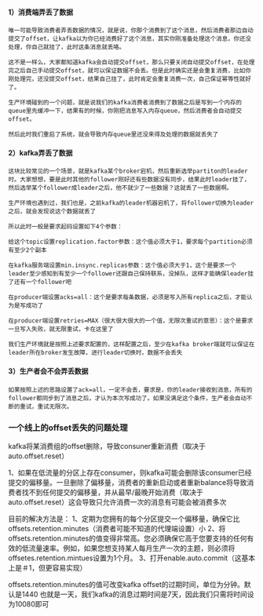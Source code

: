 #### 1）消费端弄丢了数据

    唯一可能导致消费者弄丢数据的情况，就是说，你那个消费到了这个消息，然后消费者那边自动提交了offset，让kafka以为你已经消费好了这个消息，其实你刚准备处理这个消息，你还没处理，你自己就挂了，此时这条消息就丢咯。

    这不是一样么，大家都知道kafka会自动提交offset，那么只要关闭自动提交offset，在处理完之后自己手动提交offset，就可以保证数据不会丢。但是此时确实还是会重复消费，比如你刚处理完，还没提交offset，结果自己挂了，此时肯定会重复消费一次，自己保证幂等性就好了。

    生产环境碰到的一个问题，就是说我们的kafka消费者消费到了数据之后是写到一个内存的queue里先缓冲一下，结果有的时候，你刚把消息写入内存queue，然后消费者会自动提交offset。

    然后此时我们重启了系统，就会导致内存queue里还没来得及处理的数据就丢失了

#### 2）kafka弄丢了数据
    这块比较常见的一个场景，就是kafka某个broker宕机，然后重新选举partiton的leader时。大家想想，要是此时其他的follower刚好还有些数据没有同步，结果此时leader挂了，然后选举某个follower成leader之后，他不就少了一些数据？这就丢了一些数据啊。

    生产环境也遇到过，我们也是，之前kafka的leader机器宕机了，将follower切换为leader之后，就会发现说这个数据就丢了

    所以此时一般是要求起码设置如下4个参数：

    给这个topic设置replication.factor参数：这个值必须大于1，要求每个partition必须有至少2个副本

    在kafka服务端设置min.insync.replicas参数：这个值必须大于1，这个是要求一个leader至少感知到有至少一个follower还跟自己保持联系，没掉队，这样才能确保leader挂了还有一个follower吧

    在producer端设置acks=all：这个是要求每条数据，必须是写入所有replica之后，才能认为是写成功了

    在producer端设置retries=MAX（很大很大很大的一个值，无限次重试的意思）：这个是要求一旦写入失败，就无限重试，卡在这里了

    我们生产环境就是按照上述要求配置的，这样配置之后，至少在kafka broker端就可以保证在leader所在broker发生故障，进行leader切换时，数据不会丢失

#### 3）生产者会不会弄丢数据
    如果按照上述的思路设置了ack=all，一定不会丢，要求是，你的leader接收到消息，所有的follower都同步到了消息之后，才认为本次写成功了。如果没满足这个条件，生产者会自动不断的重试，重试无限次。

### 一个线上的offset丢失的问题处理
kafka将某消费组的offset删除，导致consuner重新消费（取决于auto.offset.reset）

1、如果在低流量的分区上存在consumer，则kafka可能会删除该consumer已经提交的偏移量。一旦删除了偏移量，消费者的重新启动或者重新balance将导致消费者找不到任何提交的偏移量，并从最早/最晚开始消费（取决于auto.offset.reset）这会导致只允许消费一次的消息有可能会被消费多次

目前的解决方法是：
1、定期为您拥有的每个分区提交一个偏移量，确保它比offsets.retention.minutes（消费者可能不知道的代理端设置）小
2、将offsets.retention.minutes的值变得非常高。您必须确保它高于您要支持的任何有效的低流量速率。例如，如果您想支持某人每月生产一次的主题，则必须将offsetes.retention.mintues设置为1个月。
3、打开enable.auto.commit（这基本上是＃1，但更容易实现）

offsets.retention.minutes的值可改变kafka offset的过期时间，单位为分钟。默认是1440 也就是一天，我们kafka的消息过期时间是7天，因此我们只需将时间设为10080即可
